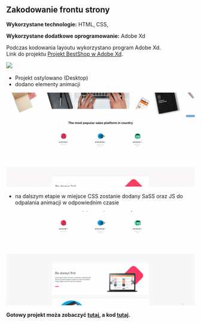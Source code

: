 ## Zakodowanie frontu strony


**Wykorzystane technologie:** HTML, CSS,
<br>

**Wykorzystane dodatkowe oprogramowanie:** Adobe Xd

Podczas kodowania layoutu wykorzystano program Adobe Xd. 
<br>
Link do projektu [Projekt BestShop w Adobe Xd](https://xd.adobe.com/view/31804ad0-5f57-46e0-6edf-a5f54c37078a-47b1/).

![](images/bestshop/bestshop_adobexd_resize3.gif)

- Projekt ostylowano (Desktop)
- dodano elementy animacji

![](images/bestshop/bestshop3_hq2.gif)

- na dalszym etapie w miejsce CSS zostanie dodany SaSS oraz JS do odpalania animacji w odpowiednim czasie

![](images/bestshop/bestshop_8.gif)

**Gotowy projekt moża zobaczyć [tutaj](https://piotrpawlowski7.github.io/Bestshop/), a kod [tutaj](https://github.com/piotrpawlowski7/Bestshop/).**

